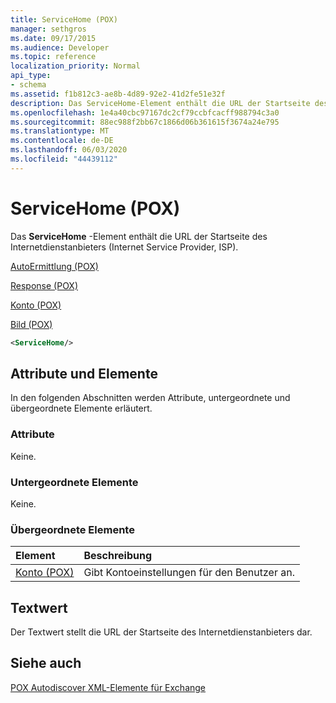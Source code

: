 ```yaml
---
title: ServiceHome (POX)
manager: sethgros
ms.date: 09/17/2015
ms.audience: Developer
ms.topic: reference
localization_priority: Normal
api_type:
- schema
ms.assetid: f1b812c3-ae8b-4d89-92e2-41d2fe51e32f
description: Das ServiceHome-Element enthält die URL der Startseite des Internetdienstanbieters (Internet Service Provider, ISP).
ms.openlocfilehash: 1e4a40cbc97167dc2cf79ccbfcacff988794c3a0
ms.sourcegitcommit: 88ec988f2bb67c1866d06b361615f3674a24e795
ms.translationtype: MT
ms.contentlocale: de-DE
ms.lasthandoff: 06/03/2020
ms.locfileid: "44439112"
---
```

# <a name="servicehome-pox"></a>ServiceHome (POX)

Das **ServiceHome** -Element enthält die URL der Startseite des Internetdienstanbieters (Internet Service Provider, ISP). 
  
[AutoErmittlung (POX)](autodiscover-pox.md)
  
[Response (POX)](response-pox.md)
  
[Konto (POX)](account-pox.md)
  
[Bild (POX)](image-pox.md)
  
```xml
<ServiceHome/>
```

## <a name="attributes-and-elements"></a>Attribute und Elemente

In den folgenden Abschnitten werden Attribute, untergeordnete und übergeordnete Elemente erläutert.
  
### <a name="attributes"></a>Attribute

Keine.
  
### <a name="child-elements"></a>Untergeordnete Elemente

Keine.
  
### <a name="parent-elements"></a>Übergeordnete Elemente

|**Element**|**Beschreibung**|
|:-----|:-----|
|[Konto (POX)](account-pox.md) <br/> |Gibt Kontoeinstellungen für den Benutzer an.  <br/> |
   
## <a name="text-value"></a>Textwert

Der Textwert stellt die URL der Startseite des Internetdienstanbieters dar.
  
## <a name="see-also"></a>Siehe auch



[POX Autodiscover XML-Elemente für Exchange](pox-autodiscover-xml-elements-for-exchange.md)

